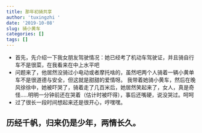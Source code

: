 ```yaml
---
title: 那年初骑共享
author: 'tuxingzhi '
date: '2019-10-08'
slug: 骑小黄车
categories: []
tags: []
---
```

* 首先，先介绍一下我女朋友驾驶情况：她已经考了机动车驾驶证，并且骑自行车不是很菜，在我看来在中上水平吧
* 问题来了，他居然没骑过小电动或者摩托啥的，虽然吧两个人骑着一辆小黄单车不是很道德与安全，但这就是甜甜的爱情呀。
我带着她骑小黄车，然后在晚风徐徐中，她被吓哭了，骑着走了几百米后，她居然笑起来了，女人，真是奇怪.....明明一分钟前还在哭着（估计时被吓得），事后还嘴硬，说没哭过。呵呵
* 过了很长一段时间想起来还是很开心，哼嘿嘿。
## 历经千帆，归来仍是少年，两情长久。